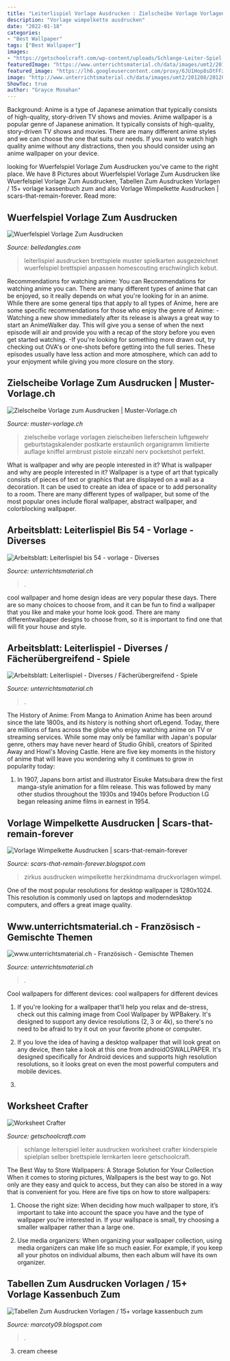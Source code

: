 ```yaml
---
title: "Leiterlispiel Vorlage Ausdrucken : Zielscheibe Vorlage Vorlagen Zielscheiben Lieferschein Luftgewehr Geburtstagskalender Postkarte Erstaunlich Organigramm Limitierte Auflage Kniffel Armbrust Pistole Einzahl Nerv Pocketshot Perfekt"
description: "Vorlage wimpelkette ausdrucken"
date: "2022-01-18"
categories:
- "Best Wallpaper"
tags: ["Best Wallpaper"]
images:
- "https://getschoolcraft.com/wp-content/uploads/Schlange-Leiter-Spiel.png"
featuredImage: "https://www.unterrichtsmaterial.ch/data/images/umt2/201310/20131003-231822-z797.gif"
featured_image: "https://lh6.googleusercontent.com/proxy/6JU1Hop8sDtFFzl7y7STarEWxpJmUeWvnxQyN8Cwpa2uWvBNlFssCvx7CXNAIRi-IBDVzMsNRjgDQM8_FwCQnHe5Gil00L51p_3uvn_L9o22riATlJYGtUS3MB9X7lHN=w1200-h630-p-k-no-nu"
image: "http://www.unterrichtsmaterial.ch/data/images/umt2/201208/20120808-135007-z824.gif"
ShowToc: true
author: "Grayce Monahan"
---
```



Background: Anime is a type of Japanese animation that typically consists of high-quality, story-driven TV shows and movies.
Anime wallpaper is a popular genre of Japanese animation. It typically consists of high-quality, story-driven TV shows and movies. There are many different anime styles and we can choose the one that suits our needs. If you want to watch high quality anime without any distractions, then you should consider using an anime wallpaper on your device.

	

		
looking for Wuerfelspiel Vorlage Zum Ausdrucken you've came to the right place. We have 8 Pictures about Wuerfelspiel Vorlage Zum Ausdrucken like Wuerfelspiel Vorlage Zum Ausdrucken, Tabellen Zum Ausdrucken Vorlagen / 15+ vorlage kassenbuch zum and also Vorlage Wimpelkette Ausdrucken | scars-that-remain-forever. Read more:
		
    
## Wuerfelspiel Vorlage Zum Ausdrucken

<img loading=lazy src="https://i.pinimg.com/originals/b4/53/83/b45383c41babd07917be3c601a20d18c.jpg" onerror="this.onerror=null;this.src='https://tse4.mm.bing.net/th?id=OIP.FjXTmAXb2xdXjkZF77VTMwHaFe&amp;pid=15.1';" alt="Wuerfelspiel Vorlage Zum Ausdrucken">

_Source: belledangles.com_

>leiterlispiel ausdrucken brettspiele muster spielkarten ausgezeichnet wuerfelspiel brettspiel anpassen homescouting erschwinglich kebut. 

	

Recommendations for watching anime: You can
Recommendations for watching anime you can. There are many different types of anime that can be enjoyed, so it really depends on what you're looking for in an anime. While there are some general tips that apply to all types of Anime, here are some specific recommendations for those who enjoy the genre of Anime: 
-Watching a new show immediately after its release is always a great way to start an AnimeWalker day. This will give you a sense of when the next episode will air and provide you with a recap of the story before you even get started watching. 
-If you're looking for something more drawn out, try checking out OVA's or one-shots before getting into the full series. These episodes usually have less action and more atmosphere, which can add to your enjoyment while giving you more closure on the story.

    
## Zielscheibe Vorlage Zum Ausdrucken | Muster-Vorlage.ch

<img loading=lazy src="https://muster-vorlage.ch/wp-content/uploads/2017/03/Zielscheibe-Vorlage-4.jpg" onerror="this.onerror=null;this.src='https://tse2.mm.bing.net/th?id=OIP.cwFzsRbcgsRf-8Xbi3cRfQHaKd&amp;pid=15.1';" alt="Zielscheibe Vorlage zum Ausdrucken | Muster-Vorlage.ch">

_Source: muster-vorlage.ch_

>zielscheibe vorlage vorlagen zielscheiben lieferschein luftgewehr geburtstagskalender postkarte erstaunlich organigramm limitierte auflage kniffel armbrust pistole einzahl nerv pocketshot perfekt. 

	

What is wallpaper and why are people interested in it?
What is wallpaper and why are people interested in it?
Wallpaper is a type of art that typically consists of pieces of text or graphics that are displayed on a wall as a decoration. It can be used to create an idea of space or to add personality to a room. There are many different types of wallpaper, but some of the most popular ones include floral wallpaper, abstract wallpaper, and colorblocking wallpaper.

    
## Arbeitsblatt: Leiterlispiel Bis 54 - Vorlage - Diverses

<img loading=lazy src="http://www.unterrichtsmaterial.ch/data/images/umt2/201208/20120808-135007-z824.gif" onerror="this.onerror=null;this.src='https://tse3.mm.bing.net/th?id=OIP.2MtM8vn2vnoRAzcl0MFJngHaKe&amp;pid=15.1';" alt="Arbeitsblatt: Leiterlispiel bis 54 - vorlage - Diverses">

_Source: unterrichtsmaterial.ch_

>. 

	

cool wallpaper and home design ideas are very popular these days. There are so many choices to choose from, and it can be fun to find a wallpaper that you like and make your home look good. There are many differentwallpaper designs to choose from, so it is important to find one that will fit your house and style.

    
## Arbeitsblatt: Leiterlispiel - Diverses / Fächerübergreifend - Spiele

<img loading=lazy src="https://www.unterrichtsmaterial.ch/data/images/umt2/201602/20160214-202848-z920.png" onerror="this.onerror=null;this.src='https://tse1.mm.bing.net/th?id=OIP.ErIjd8XtxIc7gVaYxB0KfAAAAA&amp;pid=15.1';" alt="Arbeitsblatt: Leiterlispiel - Diverses / Fächerübergreifend - Spiele">

_Source: unterrichtsmaterial.ch_

>. 

	

The History of Anime: From Manga to Animation
Anime has been around since the late 1800s, and its history is nothing short ofLegend. Today, there are millions of fans across the globe who enjoy watching anime on TV or streaming services. While some may only be familiar with Japan's popular genre, others may have never heard of Studio Ghibli, creators of Spirited Away and Howl's Moving Castle. Here are five key moments in the history of anime that will leave you wondering why it continues to grow in popularity today:
1) In 1907, Japans born artist and illustrator Eisuke Matsubara drew the first manga-style animation for a film release. This was followed by many other studios throughout the 1930s and 1940s before Production I.G began releasing anime films in earnest in 1954.

    
## Vorlage Wimpelkette Ausdrucken | Scars-that-remain-forever

<img loading=lazy src="https://www.herzkindmama.de/wp-content/uploads/2017/03/Zirkus-Party-Set-kostenlose-Vorlage-ausdrucken-Muffindeko-Wimpelkette-Kindergeburtstag.jpg" onerror="this.onerror=null;this.src='https://tse1.mm.bing.net/th?id=OIP.Fn2UfWv0IFzxx8nxtlFjpAHaGN&amp;pid=15.1';" alt="Vorlage Wimpelkette Ausdrucken | scars-that-remain-forever">

_Source: scars-that-remain-forever.blogspot.com_

>zirkus ausdrucken wimpelkette herzkindmama druckvorlagen wimpel. 

	

One of the most popular resolutions for desktop wallpaper is 1280x1024. This resolution is commonly used on laptops and moderndesktop computers, and offers a great image quality.

    
## Www.unterrichtsmaterial.ch - Französisch - Gemischte Themen

<img loading=lazy src="https://www.unterrichtsmaterial.ch/data/images/umt2/201310/20131003-231822-z797.gif" onerror="this.onerror=null;this.src='https://tse3.mm.bing.net/th?id=OIP.MI5xY8DKQ7Psbq09zDtlQwHaKe&amp;pid=15.1';" alt="www.unterrichtsmaterial.ch - Französisch - Gemischte Themen">

_Source: unterrichtsmaterial.ch_

>. 

	

Cool wallpapers for different devices:
cool wallpapers for different devices 

1. If you're looking for a wallpaper that'll help you relax and de-stress, check out this calming image from Cool Wallpaper by WPBakery. It's designed to support any device resolutions (2, 3 or 4k), so there's no need to be afraid to try it out on your favorite phone or computer.

2. If you love the idea of having a desktop wallpaper that will look great on any device, then take a look at this one from androidOSWALLPAPER. It's designed specifically for Android devices and supports high resolution resolutions, so it looks great on even the most powerful computers and mobile devices.

3.

    
## Worksheet Crafter

<img loading=lazy src="https://getschoolcraft.com/wp-content/uploads/Schlange-Leiter-Spiel.png" onerror="this.onerror=null;this.src='https://tse3.mm.bing.net/th?id=OIP.Se9M4YR0wFCOaSQTBy_ttQHaKg&amp;pid=15.1';" alt="Worksheet Crafter">

_Source: getschoolcraft.com_

>schlange leiterspiel leiter ausdrucken worksheet crafter kinderspiele spielplan selber brettspiele lernkarten leere getschoolcraft. 

	

The Best Way to Store Wallpapers: A Storage Solution for Your Collection
When it comes to storing pictures, Wallpapers is the best way to go. Not only are they easy and quick to access, but they can also be stored in a way that is convenient for you. Here are five tips on how to store wallpapers:
1) Choose the right size: When deciding how much wallpaper to store, it’s important to take into account the space you have and the type of wallpaper you’re interested in. If your wallspace is small, try choosing a smaller wallpaper rather than a large one.

2) Use media organizers: When organizing your wallpaper collection, using media organizers can make life so much easier. For example, if you keep all your photos on individual albums, then each album will have its own organizer.

    
## Tabellen Zum Ausdrucken Vorlagen / 15+ Vorlage Kassenbuch Zum

<img loading=lazy src="https://lh6.googleusercontent.com/proxy/6JU1Hop8sDtFFzl7y7STarEWxpJmUeWvnxQyN8Cwpa2uWvBNlFssCvx7CXNAIRi-IBDVzMsNRjgDQM8_FwCQnHe5Gil00L51p_3uvn_L9o22riATlJYGtUS3MB9X7lHN=w1200-h630-p-k-no-nu" onerror="this.onerror=null;this.src='https://tse3.mm.bing.net/th?id=OIP.emXSb_GYC7dcmF21PhXtxAHaEq&amp;pid=15.1';" alt="Tabellen Zum Ausdrucken Vorlagen / 15+ vorlage kassenbuch zum">

_Source: marcoty09.blogspot.com_

>. 

	

3. cream cheese 

